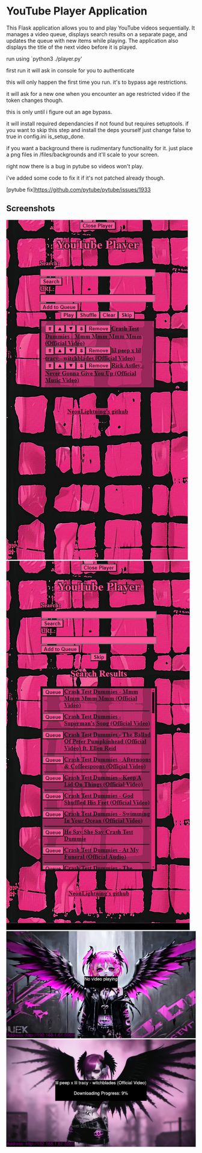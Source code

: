 # YouTube Player Application

This Flask application allows you to and play YouTube videos sequentially. It manages a video queue, displays search results on a separate page, and updates the queue with new items while playing. The application also displays the title of the next video before it is played.


run using `python3 ./player.py'

first run it will ask in console for you to authenticate

this will only happen the first time you run. it's to bypass age restrictions.

it will ask for a new one when you encounter an age restricted video if the token changes though.

this is only until i figure out an age bypass.

it will install required dependancies if not found but requires setuptools. if you want to skip this step and install the deps yourself just change false to true in config.ini is_setup_done.

if you want a background there is rudimentary functionality for it. just place a png files in /files/backgrounds and it'll scale to your screen.



right now there is a bug in pytube so videos won't play.

i've added some code to fix it if it's not patched already though.


[pytube fix]https://github.com/pytube/pytube/issues/1933
## Screenshots

![Screenshot 1](screenshots/screenshot1.png)
![Screenshot 2](screenshots/screenshot2.png)
![Screenshot 3](screenshots/screenshot3.png)
![Screenshot 4](screenshots/screenshot4.png)
